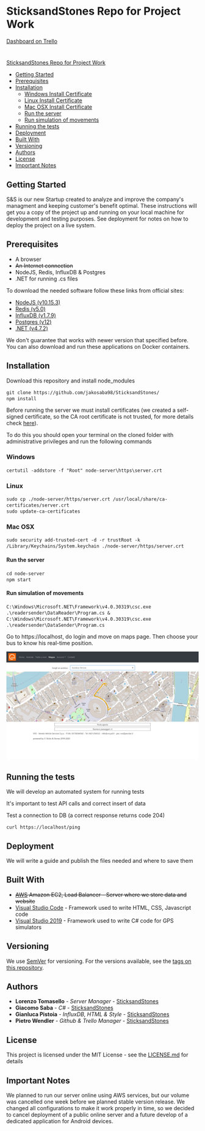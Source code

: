 # SticksandStones Repo for Project Work
[Dashboard on Trello](https://trello.com/b/1Z6gDGxO/dam-ss)
#
[SticksandStones Repo for Project Work](#sticksandstones-repo-for-project-work)
  - [Getting Started](#getting-started)
  - [Prerequisites](#prerequisites)
  - [Installation](#installation)
    - [Windows Install Certificate](#windows)
    - [Linux Install Certificate](#linux)
    - [Mac OSX Install Certificate](#mac-osx)
    - [Run the server](#run-the-server)
    - [Run simulation of movements](#run-simulation-of-movements)
  - [Running the tests](#running-the-tests)
  - [Deployment](#deployment)
  - [Built With](#built-with)
  - [Versioning](#versioning)
  - [Authors](#authors)
  - [License](#license)
  - [Important Notes](#important-notes)


## Getting Started
S&S is our new Startup created to analyze and improve the company's managment and keeping customer's benefit optimal.
These instructions will get you a copy of the project up and running on your local machine for development and testing purposes. See deployment for notes on how to deploy the project on a live system.

## Prerequisites

- A browser
- ~~An Internet connection~~
- NodeJS, Redis, InfluxDB & Postgres
- .NET for running .cs files

To download the needed software follow these links from official sites:
- [NodeJS (v10.15.3)](https://nodejs.org/en/download/)
- [Redis (v5.0)](https://redis.io/download)
- [InfluxDB (v1.7.9)](https://portal.influxdata.com/downloads/)
- [Postgres (v12)](https://www.postgresql.org/download/)
- [.NET (v4.7.2)](https://dotnet.microsoft.com/download/dotnet-framework)

We don't guarantee that works with newer version that specified before. You can also download and run these applications on Docker containers.

## Installation


Download this repository and install node_modules

```
git clone https://github.com/jakosaba98/SticksandStones/
npm install
```

Before running the server we must install certificates (we created a self-signed certificate, so the CA root certificate is not trusted, for more details check [here](https://letsencrypt.org/docs/certificates-for-localhost/)).

To do this you should open your terminal on the cloned folder with administrative privileges and run the following commands
### Windows
```
certutil -addstore -f "Root" node-server\https\server.crt
```
### Linux
```
sudo cp ./node-server/https/server.crt /usr/local/share/ca-certificates/server.crt
sudo update-ca-certificates
```
### Mac OSX
```
sudo security add-trusted-cert -d -r trustRoot -k /Library/Keychains/System.keychain ./node-server/https/server.crt
```
#### Run the server

```
cd node-server
npm start
```

#### Run simulation of movements

```
C:\Windows\Microsoft.NET\Framework\v4.0.30319\csc.exe .\readersender\DataReader\Program.cs &
C:\Windows\Microsoft.NET\Framework\v4.0.30319\csc.exe .\readersender\DataSender\Program.cs
```

Go to https://localhost, do login and move on maps page. Then choose your bus to know his real-time position.

![Screenshot of maps page](./node-server/static/html/images/screen_mappa.jpg)

## Running the tests

We will develop an automated system for running tests

It's important to test API calls and correct insert of data

Test a connection to DB (a correct response returns code 204)
```
curl https://localhost/ping
```

## Deployment

We will write a guide and publish the files needed and where to save them

## Built With

* ~~[AWS](https://aws.amazon.com) Amazon EC2, Load Balancer - Server where we store data and website~~
* [Visual Studio Code](https://code.visualstudio.com/) - Framework used to write HTML, CSS, Javascript code
* [Visual Studio 2019](https://visualstudio.microsoft.com/downloads/) - Framework used to write C# code for GPS simulators

## Versioning

We use [SemVer](http://semver.org/) for versioning. For the versions available, see the [tags on this repository](https://github.com/jakosaba98/SticksandStones/tags). 

## Authors

* **Lorenzo Tomasello** - *Server Manager* - [SticksandStones](https://github.com/ENSOO)
* **Giacomo Saba** - *C#* - [SticksandStones](https://github.com/jakosaba98)
* **Gianluca Pistoia** - *InfluxDB, HTML & Style* - [SticksandStones](https://github.com/gianlucapistoia)
* **Pietro Wendler** - *Github & Trello Manager* - [SticksandStones](https://github.com/PietroWendler)


## License

This project is licensed under the MIT License - see the [LICENSE.md](https://en.wikipedia.org/wiki/MIT_License) for details

## Important Notes

We planned to run our server online using AWS services, but our volume was cancelled one week before we planned stable version release. We changed all configurations to make it work properly in time, so we decided to cancel deployment of a public online server and a future develop of a dedicated application for Android devices.